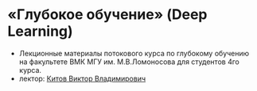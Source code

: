 # «Глубокое обучение» (Deep Learning)
* Лекционные материалы потокового курса по глубокому обучению на факультете ВМК МГУ им. М.В.Ломоносова для студентов 4го курса.
* лектор: [Китов Виктор Владимирович](https://victorkitov.github.io/) 
